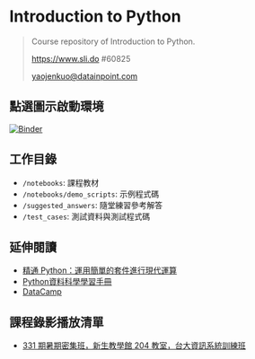 # Introduction to Python

> Course repository of Introduction to Python.
>
> <https://www.sli.do> #60825 
>
> <yaojenkuo@datainpoint.com>

## 點選圖示啟動環境

[![Binder](https://mybinder.org/badge_logo.svg)](https://mybinder.org/v2/gh/yaojenkuo/introduction-to-python/master)

## 工作目錄

- `/notebooks`: 課程教材
- `/notebooks/demo_scripts`: 示例程式碼
- `/suggested_answers`: 隨堂練習參考解答
- `/test_cases`: 測試資料與測試程式碼

## 延伸閱讀

- [精通 Python：運用簡單的套件進行現代運算](https://www.books.com.tw/products/0010690075)
- [Python資料科學學習手冊](https://www.books.com.tw/products/0010774364)
- [DataCamp](https://www.datacamp.com?tap_a=5644-dce66f&tap_s=194899-1fb421&utm_medium=affiliate&utm_source=tonykuo)

## 課程錄影播放清單

- [331 期暑期密集班，新生教學館 204 教室，台大資訊系統訓練班](https://www.youtube.com/playlist?list=PLEq7iw5uOtuXo4TZVNQ8bAJzbxpJ3AqPG)